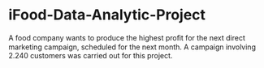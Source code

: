 # iFood-Data-Analytic-Project
A food company wants to produce the highest proﬁt for the next direct marketing campaign, scheduled for the next month.  A campaign involving 2.240 customers was carried out for this project. 
